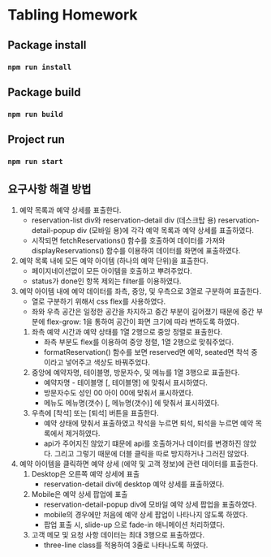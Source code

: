 # Tabling Homework

## Package install
### `npm run install`
## Package build
### `npm run build`
## Project run
### `npm run start`

## 요구사항 해결 방법
1. 예약 목록과 예약 상세를 표출한다.
   - reservation-list div와 reservation-detail div (데스크탑 용) reservation-detail-popup div (모바일 용)에 각각 예약 목록과 예약 상세를 표출하였다.
   - 시작되면 fetchReservations() 함수를 호출하여 데이터를 가져와 displayReservations() 함수를 이용하여 데이터를 화면에 표출하였다.
2. 예약 목록 내에 모든 예약 아이템 (하나의 예약 단위)을 표출한다.
   - 페이지네이션없이 모든 아이템을 호출하고 뿌려주었다.
   - status가 done인 항목 제외는 filter를 이용하였다.
3. 예약 아이템 내에 예약 데이터를 좌측, 중앙, 및 우측으로 3열로 구분하여 표출한다.
   - 열로 구분하기 위해서 css flex를 사용하였다.
   - 좌와 우측 공간은 일정한 공간을 차지하고 중간 부분이 길어졌기 때문에 중간 부분에 flex-grow: 1을 통하여 공간이 화면 크기에 따라 변하도록 하였다.
   1. 좌측 예약 시간과 예약 상태를 1열 2행으로 중앙 정렬로 표출한다.
		- 좌측 부분도 flex를 이용하여 중앙 정렬, 1열 2행으로 맞춰주었다.
		- formatReservation() 함수를 보면 reserved면 예약, seated면 착석 중이라고 넣어주고 색상도 바꿔주었다.
   2. 중앙에 예약자명, 테이블명, 방문자수, 및 메뉴를 1열 3행으로 표출한다.
		- 예약자명 - 테이블명 [, 테이블명] 에 맞춰서 표시하였다.
		- 방문자수도 성인 00 아이 00에 맞춰서 표시하였다.
		- 메뉴도 메뉴명(갯수) [, 메뉴명(갯수)] 에 맞춰서 표시하였다.
   3. 우측에 [착석] 또는 [퇴석] 버튼을 표출한다.
		- 예약 상태에 맞춰서 표출하였고 착석을 누르면 퇴석, 퇴석을 누르면 예약 목록에서 제거하였다.
		- api가 주어지진 않았기 떄문에 api를 호출하거나 데이터를 변경하진 않았다. 그리고 그렇기 때문에 더블 클릭을 따로 방지하거나 그러진 않았다.
4. 예약 아이템을 클릭하면 예약 상세 (에약 및 고객 정보)에 관련 데이터를 표출한다.
   1. Desktop은 오른쪽 예약 상세에 표출
      - reservation-detail div에 desktop 예약 상세를 표출하였다.
   2. Mobile은 예약 상세 팝업에 표출
      - reservation-detail-popup div에 모바일 예약 상세 팝업을 표출하였다.
      - mobile의 경우에만 처음에 예약 상세 팝업이 나타나지 않도록 하였다.
      - 팝업 표출 시, slide-up 으로 fade-in 애니메이션 처리하였다.
   3. 고객 메모 및 요청 사항 데이터는 최대 3행으로 표출하였다.
      - three-line class를 적용하여 3줄로 나타나도록 하였다.